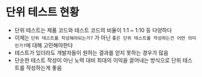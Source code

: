 # 단위 테스트 현황

- 단위 테스트는 제품 코드와 테스트 코드의 비율이 1:1 ~ 1:10 등 다양하다
- 이제는 `단위 테스트를 작성해야되는가?` 가 아닌 `좋은 단위 테스트를 작성하는건 어떤 의미인가?`에 대해 고민해야한다
- 테스트가 있더라도 개발자들이 원하는 결과를 얻지 못하는 경우가 많음
- 단순한 테스트 작성이 아닌 노력 대비 최대의 이익을 끌어내는 방식으로 단위 테스트를 작성하는게 좋음
